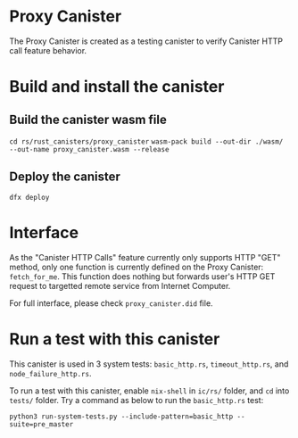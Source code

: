 # Proxy Canister
The Proxy Canister is created as a testing canister to verify Canister HTTP call feature behavior.

# Build and install the canister

## Build the canister wasm file
`cd rs/rust_canisters/proxy_canister`
`wasm-pack build --out-dir ./wasm/ --out-name proxy_canister.wasm --release`

## Deploy the canister
`dfx deploy`

# Interface
As the "Canister HTTP Calls" feature currently only supports HTTP "GET" method, only one function is currently 
defined on the Proxy Canister: `fetch_for_me`. This function does nothing but forwards user's HTTP GET request
to targetted remote service from Internet Computer.

For full interface, please check `proxy_canister.did` file.

# Run a test with this canister
This canister is used in 3 system tests: `basic_http.rs`, `timeout_http.rs`, and `node_failure_http.rs`. 

To run a test with this canister, enable `nix-shell` in `ic/rs/` folder, and `cd` into `tests/` folder. Try a command as below to run the `basic_http.rs` test:
```
python3 run-system-tests.py --include-pattern=basic_http --suite=pre_master
```
